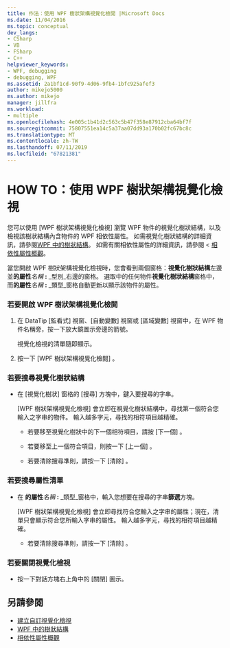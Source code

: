 ```yaml
---
title: 作法：使用 WPF 樹狀架構視覺化檢閱 |Microsoft Docs
ms.date: 11/04/2016
ms.topic: conceptual
dev_langs:
- CSharp
- VB
- FSharp
- C++
helpviewer_keywords:
- WPF, debugging
- debugging, WPF
ms.assetid: 2a1bf1cd-90f9-4d06-9fb4-1bfc925afef3
author: mikejo5000
ms.author: mikejo
manager: jillfra
ms.workload:
- multiple
ms.openlocfilehash: 4e005c1b41d2c563c5b47f358e87912cba64bf7f
ms.sourcegitcommit: 75807551ea14c5a37aa07dd93a170b02fc67bc8c
ms.translationtype: MT
ms.contentlocale: zh-TW
ms.lasthandoff: 07/11/2019
ms.locfileid: "67821381"
---
```

# <a name="how-to-use-the-wpf-tree-visualizer"></a>HOW TO：使用 WPF 樹狀架構視覺化檢視
您可以使用 [WPF 樹狀架構視覺化檢視] 瀏覽 WPF 物件的視覺化樹狀結構，以及檢視該樹狀結構內含物件的 WPF 相依性屬性。 如需視覺化樹狀結構的詳細資訊，請參閱[WPF 中的樹狀結構](/dotnet/framework/wpf/advanced/trees-in-wpf)。 如需有關相依性屬性的詳細資訊，請參閱 <<c0> [ 相依性屬性概觀](/dotnet/framework/wpf/advanced/dependency-properties-overview)。

 當您開啟 WPF 樹狀架構視覺化檢視時，您會看到兩個窗格：**視覺化樹狀結構**左邊並**的屬性**_名稱_ **:** _型別_右邊的窗格。 選取中的任何物件**視覺化樹狀結構**窗格中，而**的屬性**_名稱_ **:** _類型_窗格自動更新以顯示該物件的屬性。

### <a name="to-open-the-wpf-tree-visualizer"></a>若要開啟 WPF 樹狀架構視覺化檢閱

1. 在 DataTip [監看式]  視窗、[自動變數]  視窗或 [區域變數]  視窗中，在 WPF 物件名稱旁，按一下放大鏡圖示旁邊的箭號。

     視覺化檢視的清單隨即顯示。

2. 按一下 [WPF 樹狀架構視覺化檢閱]  。

### <a name="to-search-the-visual-tree"></a>若要搜尋視覺化樹狀結構

- 在 [視覺化樹狀]  窗格的 [搜尋]  方塊中，鍵入要搜尋的字串。

  [WPF 樹狀架構視覺化檢視] 會立即在視覺化樹狀結構中，尋找第一個符合您輸入之字串的物件。 輸入越多字元，尋找的相符項目越精確。

  - 若要移至視覺化樹狀中的下一個相符項目，請按 [下一個]  。

  - 若要移至上一個符合項目，則按一下 [上一個]  。

  - 若要清除搜尋準則，請按一下 [清除]  。

### <a name="to-search-the-properties-list"></a>若要搜尋屬性清單

- 在 **的屬性**_名稱_ **:** _類型_窗格中，輸入您想要在搜尋的字串**篩選**方塊。

  [WPF 樹狀架構視覺化檢視] 會立即尋找符合您輸入之字串的屬性；現在，清單只會顯示符合您所輸入字串的屬性。 輸入越多字元，尋找的相符項目越精確。

  - 若要清除搜尋準則，請按一下 [清除]  。

### <a name="to-close-the-visualizer"></a>若要關閉視覺化檢視

- 按一下對話方塊右上角中的 [關閉]  圖示。

## <a name="see-also"></a>另請參閱
- [建立自訂視覺化檢視](../debugger/create-custom-visualizers-of-data.md)
- [WPF 中的樹狀結構](/dotnet/framework/wpf/advanced/trees-in-wpf)
- [相依性屬性概觀](/dotnet/framework/wpf/advanced/dependency-properties-overview)
